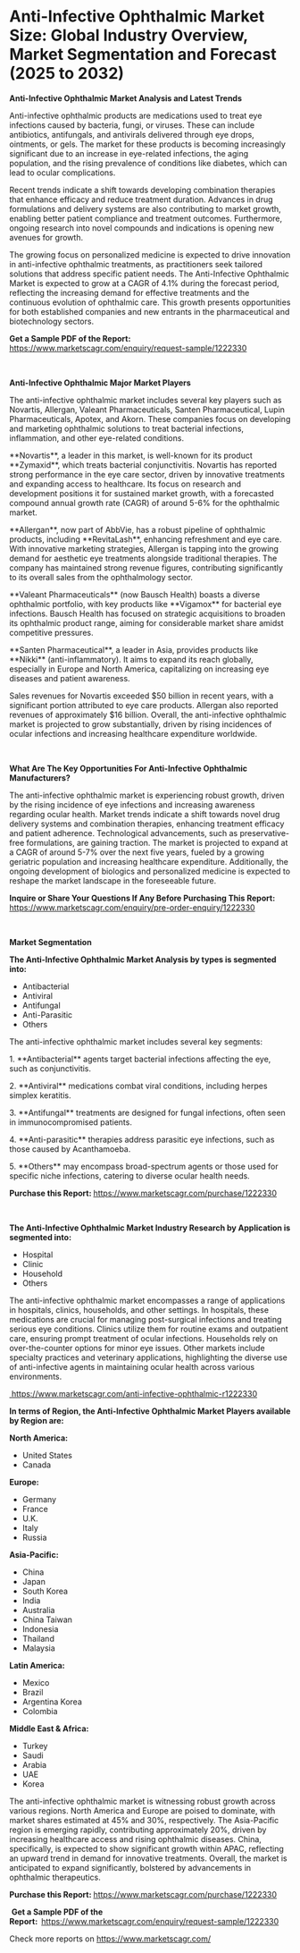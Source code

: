 <p><h1>Anti-Infective Ophthalmic Market Size: Global Industry Overview, Market Segmentation and Forecast (2025 to 2032)</h1></p><p><strong>Anti-Infective Ophthalmic Market Analysis and Latest Trends</strong></p>
<p><p>Anti-infective ophthalmic products are medications used to treat eye infections caused by bacteria, fungi, or viruses. These can include antibiotics, antifungals, and antivirals delivered through eye drops, ointments, or gels. The market for these products is becoming increasingly significant due to an increase in eye-related infections, the aging population, and the rising prevalence of conditions like diabetes, which can lead to ocular complications.</p><p>Recent trends indicate a shift towards developing combination therapies that enhance efficacy and reduce treatment duration. Advances in drug formulations and delivery systems are also contributing to market growth, enabling better patient compliance and treatment outcomes. Furthermore, ongoing research into novel compounds and indications is opening new avenues for growth.</p><p>The growing focus on personalized medicine is expected to drive innovation in anti-infective ophthalmic treatments, as practitioners seek tailored solutions that address specific patient needs. The Anti-Infective Ophthalmic Market is expected to grow at a CAGR of 4.1% during the forecast period, reflecting the increasing demand for effective treatments and the continuous evolution of ophthalmic care. This growth presents opportunities for both established companies and new entrants in the pharmaceutical and biotechnology sectors.</p></p>
<p><strong>Get a Sample PDF of the Report:&nbsp;</strong> <a href="https://www.marketscagr.com/enquiry/request-sample/1222330?utm_campaign=2106&utm_medium=2&utm_source=Github&utm_content=ia&utm_term=09032025&utm_id=anti-infective-ophthalmic">https://www.marketscagr.com/enquiry/request-sample/1222330</a></p>
<p>&nbsp;</p>
<p><strong>Anti-Infective Ophthalmic Major Market Players</strong></p>
<p><p>The anti-infective ophthalmic market includes several key players such as Novartis, Allergan, Valeant Pharmaceuticals, Santen Pharmaceutical, Lupin Pharmaceuticals, Apotex, and Akorn. These companies focus on developing and marketing ophthalmic solutions to treat bacterial infections, inflammation, and other eye-related conditions.</p><p>**Novartis**, a leader in this market, is well-known for its product **Zymaxid**, which treats bacterial conjunctivitis. Novartis has reported strong performance in the eye care sector, driven by innovative treatments and expanding access to healthcare. Its focus on research and development positions it for sustained market growth, with a forecasted compound annual growth rate (CAGR) of around 5-6% for the ophthalmic market.</p><p>**Allergan**, now part of AbbVie, has a robust pipeline of ophthalmic products, including **RevitaLash**, enhancing refreshment and eye care. With innovative marketing strategies, Allergan is tapping into the growing demand for aesthetic eye treatments alongside traditional therapies. The company has maintained strong revenue figures, contributing significantly to its overall sales from the ophthalmology sector.</p><p>**Valeant Pharmaceuticals** (now Bausch Health) boasts a diverse ophthalmic portfolio, with key products like **Vigamox** for bacterial eye infections. Bausch Health has focused on strategic acquisitions to broaden its ophthalmic product range, aiming for considerable market share amidst competitive pressures.</p><p>**Santen Pharmaceutical**, a leader in Asia, provides products like **Nikki** (anti-inflammatory). It aims to expand its reach globally, especially in Europe and North America, capitalizing on increasing eye diseases and patient awareness.</p><p>Sales revenues for Novartis exceeded $50 billion in recent years, with a significant portion attributed to eye care products. Allergan also reported revenues of approximately $16 billion. Overall, the anti-infective ophthalmic market is projected to grow substantially, driven by rising incidences of ocular infections and increasing healthcare expenditure worldwide.</p></p>
<p>&nbsp;</p>
<p><strong>What Are The Key Opportunities For Anti-Infective Ophthalmic Manufacturers?</strong></p>
<p><p>The anti-infective ophthalmic market is experiencing robust growth, driven by the rising incidence of eye infections and increasing awareness regarding ocular health. Market trends indicate a shift towards novel drug delivery systems and combination therapies, enhancing treatment efficacy and patient adherence. Technological advancements, such as preservative-free formulations, are gaining traction. The market is projected to expand at a CAGR of around 5-7% over the next five years, fueled by a growing geriatric population and increasing healthcare expenditure. Additionally, the ongoing development of biologics and personalized medicine is expected to reshape the market landscape in the foreseeable future.</p></p>
<p><strong>Inquire or Share Your Questions If Any Before Purchasing This Report:</strong> <a href="https://www.marketscagr.com/enquiry/pre-order-enquiry/1222330?utm_campaign=2106&utm_medium=2&utm_source=Github&utm_content=ia&utm_term=09032025&utm_id=anti-infective-ophthalmic">https://www.marketscagr.com/enquiry/pre-order-enquiry/1222330</a></p>
<p>&nbsp;</p>
<p><strong>Market Segmentation</strong></p>
<p><strong>The Anti-Infective Ophthalmic Market Analysis by types is segmented into:</strong></p>
<p><ul><li>Antibacterial</li><li>Antiviral</li><li>Antifungal</li><li>Anti-Parasitic</li><li>Others</li></ul></p>
<p><p>The anti-infective ophthalmic market includes several key segments: </p><p>1. **Antibacterial** agents target bacterial infections affecting the eye, such as conjunctivitis.</p><p>2. **Antiviral** medications combat viral conditions, including herpes simplex keratitis.</p><p>3. **Antifungal** treatments are designed for fungal infections, often seen in immunocompromised patients.</p><p>4. **Anti-parasitic** therapies address parasitic eye infections, such as those caused by Acanthamoeba.</p><p>5. **Others** may encompass broad-spectrum agents or those used for specific niche infections, catering to diverse ocular health needs.</p></p>
<p><strong>Purchase this Report:&nbsp;</strong><a href="https://www.marketscagr.com/purchase/1222330?utm_campaign=2106&utm_medium=2&utm_source=Github&utm_content=ia&utm_term=09032025&utm_id=anti-infective-ophthalmic">https://www.marketscagr.com/purchase/1222330</a></p>
<p>&nbsp;</p>
<p><strong>The Anti-Infective Ophthalmic Market Industry Research by Application is segmented into:</strong></p>
<p><ul><li>Hospital</li><li>Clinic</li><li>Household</li><li>Others</li></ul></p>
<p><p>The anti-infective ophthalmic market encompasses a range of applications in hospitals, clinics, households, and other settings. In hospitals, these medications are crucial for managing post-surgical infections and treating serious eye conditions. Clinics utilize them for routine exams and outpatient care, ensuring prompt treatment of ocular infections. Households rely on over-the-counter options for minor eye issues. Other markets include specialty practices and veterinary applications, highlighting the diverse use of anti-infective agents in maintaining ocular health across various environments.</p></p>
<p><a href="https://www.marketscagr.com/anti-infective-ophthalmic-r1222330?utm_campaign=2106&utm_medium=2&utm_source=Github&utm_content=ia&utm_term=09032025&utm_id=anti-infective-ophthalmic">&nbsp;https://www.marketscagr.com/anti-infective-ophthalmic-r1222330</a></p>
<p><strong>In terms of Region, the Anti-Infective Ophthalmic Market Players available by Region are:</strong></p>
<p>
    <p> <strong> North America: </strong>
        <ul>
            <li>United States</li>
            <li>Canada</li>
        </ul>
        </p> 
    <p> <strong> Europe: </strong>
        <ul>
            <li>Germany</li>
            <li>France</li>
            <li>U.K.</li>
            <li>Italy</li>
            <li>Russia</li>
        </ul>
        </p> 
    <p> <strong> Asia-Pacific: </strong>
        <ul>
            <li>China</li>
            <li>Japan</li>
            <li>South Korea</li>
            <li>India</li>
            <li>Australia</li>
            <li>China Taiwan</li>
            <li>Indonesia</li>
            <li>Thailand</li>
            <li>Malaysia</li>
        </ul>
        </p> 
    <p> <strong> Latin America: </strong>
        <ul>
            <li>Mexico</li>
            <li>Brazil</li>
            <li>Argentina Korea</li>
            <li>Colombia</li>
        </ul>
        </p> 
    <p> <strong> Middle East & Africa: </strong>
        <ul>
            <li>Turkey</li>
            <li>Saudi</li>
            <li>Arabia</li>
            <li>UAE</li>
            <li>Korea</li>
        </ul>
    </p>
    </p>
<p><p>The anti-infective ophthalmic market is witnessing robust growth across various regions. North America and Europe are poised to dominate, with market shares estimated at 45% and 30%, respectively. The Asia-Pacific region is emerging rapidly, contributing approximately 20%, driven by increasing healthcare access and rising ophthalmic diseases. China, specifically, is expected to show significant growth within APAC, reflecting an upward trend in demand for innovative treatments. Overall, the market is anticipated to expand significantly, bolstered by advancements in ophthalmic therapeutics.</p></p>
<p><strong>Purchase this Report: </strong><a href="https://www.marketscagr.com/purchase/1222330?utm_campaign=2106&utm_medium=2&utm_source=Github&utm_content=ia&utm_term=09032025&utm_id=anti-infective-ophthalmic">https://www.marketscagr.com/purchase/1222330</a></p>
<p>&nbsp;<strong>Get a Sample PDF of the Report:&nbsp;&nbsp;</strong><a href="https://www.marketscagr.com/enquiry/request-sample/1222330?utm_campaign=2106&utm_medium=2&utm_source=Github&utm_content=ia&utm_term=09032025&utm_id=anti-infective-ophthalmic">https://www.marketscagr.com/enquiry/request-sample/1222330</a></p>
<p><strong></strong></p>
<p>Check more reports on <a href="https://www.marketscagr.com/?utm_campaign=2106&utm_medium=2&utm_source=Github&utm_content=ia&utm_term=09032025&utm_id=anti-infective-ophthalmic">https://www.marketscagr.com/</a></p>